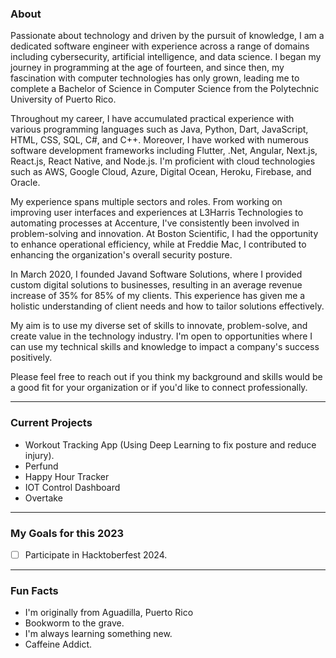 ### About
Passionate about technology and driven by the pursuit of knowledge, I am a dedicated software engineer with experience across a range of domains including cybersecurity, artificial intelligence, and data science. I began my journey in programming at the age of fourteen, and since then, my fascination with computer technologies has only grown, leading me to complete a Bachelor of Science in Computer Science from the Polytechnic University of Puerto Rico.

Throughout my career, I have accumulated practical experience with various programming languages such as Java, Python, Dart, JavaScript, HTML, CSS, SQL, C#, and C++. Moreover, I have worked with numerous software development frameworks including Flutter, .Net, Angular, Next.js, React.js, React Native, and Node.js. I'm proficient with cloud technologies such as AWS, Google Cloud, Azure, Digital Ocean, Heroku, Firebase, and Oracle.

My experience spans multiple sectors and roles. From working on improving user interfaces and experiences at L3Harris Technologies to automating processes at Accenture, I've consistently been involved in problem-solving and innovation. At Boston Scientific, I had the opportunity to enhance operational efficiency, while at Freddie Mac, I contributed to enhancing the organization's overall security posture.

In March 2020, I founded Javand Software Solutions, where I provided custom digital solutions to businesses, resulting in an average revenue increase of 35% for 85% of my clients. This experience has given me a holistic understanding of client needs and how to tailor solutions effectively.

My aim is to use my diverse set of skills to innovate, problem-solve, and create value in the technology industry. I'm open to opportunities where I can use my technical skills and knowledge to impact a company's success positively.

Please feel free to reach out if you think my background and skills would be a good fit for your organization or if you'd like to connect professionally.

<hr>

### Current Projects
- Workout Tracking App (Using Deep Learning to fix posture and reduce injury).
- Perfund
- Happy Hour Tracker
- IOT Control Dashboard
- Overtake

<hr>

### My Goals for this 2023

- [ ] Participate in Hacktoberfest 2024.

<hr>

### Fun Facts
- I'm originally from Aguadilla, Puerto Rico
- Bookworm to the grave.
- I'm always learning something new.
- Caffeine Addict.

<!--
**Javier1019/Javier1019** is a ✨ _special_ ✨ repository because its `README.md` (this file) appears on your GitHub profile.

Here are some ideas to get you started:

- 🔭 I’m currently working on ...
- 🌱 I’m currently learning ...
- 👯 I’m looking to collaborate on ...
- 🤔 I’m looking for help with ...
- 💬 Ask me about ...
- 📫 How to reach me: ...
- 😄 Pronouns: ...
- ⚡ Fun fact: ...
-->
